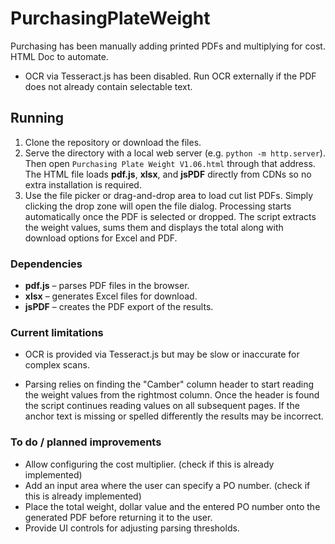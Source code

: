 # PurchasingPlateWeight
Purchasing has been manually adding printed PDFs and multiplying for cost. HTML Doc to automate.

- OCR via Tesseract.js has been disabled. Run OCR externally if the PDF does
  not already contain selectable text.
## Running
1. Clone the repository or download the files.
2. Serve the directory with a local web server (e.g. `python -m http.server`).
   Then open `Purchasing Plate Weight V1.06.html` through that address.
   The HTML file loads **pdf.js**, **xlsx**, and **jsPDF** directly from CDNs so
   no extra installation is required.
3. Use the file picker or drag-and-drop area to load cut list PDFs. Simply
   clicking the drop zone will open the file dialog. Processing starts
   automatically once the PDF is selected or dropped. The script extracts the
   weight values, sums them and displays the total along with download options
   for Excel and PDF.


### Dependencies
- **pdf.js** – parses PDF files in the browser.
- **xlsx** – generates Excel files for download.
- **jsPDF** – creates the PDF export of the results.

### Current limitations
- OCR is provided via Tesseract.js but may be slow or inaccurate for complex
  scans.

- Parsing relies on finding the "Camber" column header to start reading the
  weight values from the rightmost column. Once the header is found the script
  continues reading values on all subsequent pages. If the anchor text is
  missing or spelled differently the results may be incorrect.


### To do / planned improvements

- Allow configuring the cost multiplier. (check if this is already implemented)
- Add an input area where the user can specify a PO number. (check if this is already implemented)
- Place the total weight, dollar value and the entered PO number onto the
  generated PDF before returning it to the user.
- Provide UI controls for adjusting parsing thresholds.


